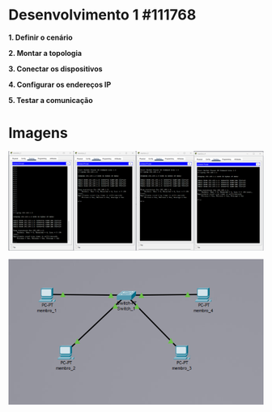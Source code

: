 # Desenvolvimento 1 #111768


**1. Definir o cenário**

**2. Montar a topologia**

**3. Conectar os dispositivos**


**4. Configurar os endereços IP**

**5. Testar a comunicação**


# Imagens


![Ping entre PC's ](https://github.com/1bora/PROZ_Arquitetos/blob/main/Desenvolvimento%201%20%23111768/print_ping.png)


![Topologia adotada](https://github.com/1bora/PROZ_Arquitetos/blob/main/Desenvolvimento%201%20%23111768/print_topology.png)
